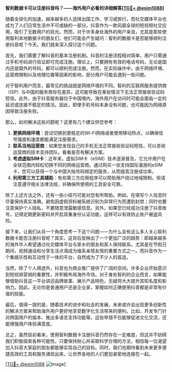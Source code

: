 **智利数据卡可以注册抖音吗？——海外用户必看的详细解答[[TG💪+ @esim1088](https://t.me/s/esim1088)]**

随着全球化的加速，越来越多的人选择出国工作、学习或旅行，而社交媒体平台也成为了人们日常生活中不可或缺的一部分。抖音作为一款风靡全球的短视频社交应用，吸引了无数用户的目光。然而，对于许多身处海外的用户来说，尤其是那些使用智利本地数据卡的朋友们，他们可能会产生疑问：智利的数据卡是否能够顺利注册抖音呢？今天，我们就来深入探讨这个问题。

首先，我们需要了解抖音的基本注册机制。抖音的注册流程相对简单，用户只需通过手机号码进行验证即可完成注册。理论上，只要拥有有效的电话号码，无论是国内还是国外的号码，都可以顺利完成注册。然而，在实际操作中，由于网络环境、运营商限制以及地理位置等因素的影响，部分用户可能会遇到一些问题。

对于智利用户而言，最常见的挑战就是网络环境的不同。智利的互联网服务提供商（ISP）与中国的服务商存在差异，这可能导致在某些情况下无法正常接收验证码短信。此外，由于抖音服务器位于中国境内，海外用户在访问时可能会面临一定的延迟或连接不稳定的情况。因此，即使手机号码本身没有问题，也可能因为网络原因导致注册失败。

那么，如何解决这些问题呢？这里有几个建议供您参考：

1. **更换网络环境**：尝试切换到更稳定的Wi-Fi网络或者使用移动热点，以确保信号强度和速度都能满足注册需求。
2. **联系当地运营商**：如果您发现自己的手机无法正常接收验证码短信，可以咨询运营商的技术支持团队，看看是否有解决方案。
3. **考虑虚拟SIM卡**：近年来，虚拟SIM卡（eSIM）技术逐渐普及，它允许用户在全球范围内轻松切换不同的网络运营商。通过购买一张支持国际漫游的eSIM卡，您可以获得一个与中国大陆号码绑定的服务，从而提高注册成功率。
4. **利用第三方工具辅助**：有些第三方应用程序可以帮助用户绕过地域限制，但请注意遵守相关法律法规，并确保所使用的工具安全可靠。

除了上述方法之外，还有一些小技巧可能对您有所帮助。例如，在填写个人信息时尽量保持真实准确，避免因虚假资料被系统识别为异常行为而遭到封禁；同时也要注意保护个人隐私，不要随意泄露敏感信息。另外，如果您已经成功注册了抖音账号，记得定期更新密码并开启双重身份认证功能，这样可以有效防止账户被盗风险。

接下来，让我们从另一个角度思考一下这个问题——为什么会有这么多人关心智利数据卡能否注册抖音呢？其实，这背后反映出了一个更加广泛的趋势：即越来越多的海外华人希望通过社交媒体平台与家乡的朋友和家人保持联系。尤其是在节假日期间，视频通话和分享生活点滴成为维系亲情友情的重要方式之一。而抖音作为一个集娱乐性和互动性于一体的平台，自然成为了不少人的首选。

当然，除了个人用途外，抖音也为商业推广提供了广阔的空间。许多企业开始意识到短视频营销的重要性，并积极布局海外市场。对于身处智利的企业而言，如果能够借助抖音这一平台讲述品牌故事、展示产品特色，无疑将大大提升其知名度和影响力。因此，无论你是普通用户还是企业家，掌握如何正确使用抖音都是非常有价值的技能。

最后，值得一提的是，随着技术的进步和社会的发展，未来或许会出现更多创新性的解决方案来帮助海外用户更好地享受数字化生活带来的便利。比如，开发专门针对跨国用户的版本、推出多语言支持功能等。这些举措不仅能够促进文化交流，还能增强用户体验满意度。

总之，虽然目前看来，使用智利数据卡注册抖音仍然存在一定难度，但这并不妨碍我们积极探索各种可能性。只要保持耐心并采取科学合理的方法，相信每一位渴望加入抖音大家庭的朋友都能够实现自己的目标。同时，我们也期待看到未来更多便捷高效的工具和服务涌现出来，让世界各地的人们更加紧密地连接在一起。

[[TG💪+ @esim1088](https://t.me/s/esim1088) ![Image](https://i.postimg.cc/4NQfJmqS/Snipaste-2025-05-13-00-14-12.png)]